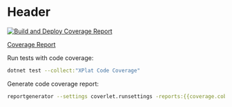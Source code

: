 # Header

[![Build and Deploy Coverage Report](https://github.com/Codemia-IT-Course/dotnet-unit-test-webinar/actions/workflows/coverage.yml/badge.svg)](https://github.com/Codemia-IT-Course/dotnet-unit-test-webinar/actions/workflows/coverage.yml)

[Coverage Report](https://codemia-it-course.github.io/dotnet-unit-test-webinar)

Run tests with code coverage:

```bash
dotnet test --collect:"XPlat Code Coverage"
```

Generate code coverage report:

```bash
reportgenerator --settings coverlet.runsettings -reports:{{coverage.cobertura.xml file path}} -targetdir:coverage-report -reporttypes:Html
```
